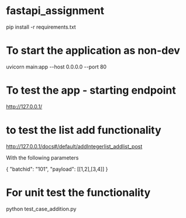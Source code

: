 # fastapi_assignment
pip install -r requirements.txt

# To start the application as non-dev
uvicorn main:app --host 0.0.0.0 --port 80

# To test the app - starting endpoint
http://127.0.0.1/

# to test the list add functionality
http://127.0.0.1/docs#/default/addIntegerlist_addlist_post

With the following parameters

{
  "batchid": "101",
  "payload": [[1,2],[3,4]]
}

# For unit test the functionality
python test_case_addition.py